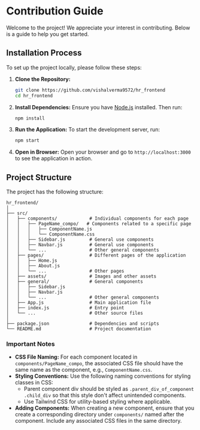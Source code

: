 
# Contribution Guide

Welcome to the project! We appreciate your interest in contributing. Below is a guide to help you get started.

## Installation Process

To set up the project locally, please follow these steps:

1. **Clone the Repository:**
   ```bash
   git clone https://github.com/vishalverma9572/hr_frontend
   cd hr_frontend
   ```

2. **Install Dependencies:**
   Ensure you have [Node.js](https://nodejs.org/) installed. Then run:
   ```bash
   npm install
   ```

3. **Run the Application:**
   To start the development server, run:
   ```bash
   npm start
   ```

4. **Open in Browser:**
   Open your browser and go to `http://localhost:3000` to see the application in action.

## Project Structure

The project has the following structure:

```
hr_frontend/
│
├── src/
│   ├── components/            # Individual components for each page
│   │   ├── PageName_compo/   # Components related to a specific page
│   │   │   ├── ComponentName.js
│   │   │   └── ComponentName.css
│   │   ├── Sidebar.js         # General use components
│   │   ├── Navbar.js          # General use components
│   │   └── ...                # Other general components
│   ├── pages/                 # Different pages of the application
│   │   ├── Home.js
│   │   ├── About.js
│   │   └── ...                # Other pages
│   ├── assets/                # Images and other assets
│   ├── general/               # General components
│   │   ├── Sidebar.js
│   │   ├── Navbar.js
│   │   └── ...                # Other general components
│   ├── App.js                 # Main application file
│   ├── index.js               # Entry point
│   └── ...                    # Other source files
│
├── package.json               # Dependencies and scripts
└── README.md                  # Project documentation
```

### Important Notes

- **CSS File Naming:** For each component located in `components/PageName_compo`, the associated CSS file should have the same name as the component, e.g., `ComponentName.css`.
- **Styling Conventions:** Use the following naming conventions for styling classes in CSS:
  - Parent component div should be styled as `.parent_div_of_component` `.child_div` so that this style don't affect unintended components.
  - Use Tailwind CSS for utility-based styling where applicable.
- **Adding Components:** When creating a new component, ensure that you create a corresponding directory under `components/` named after the component. Include any associated CSS files in the same directory.


